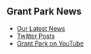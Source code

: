 ## Grant Park News

- [Our Latest News](https://gpna.org/news/)  
- [Twitter Posts](https://twitter.com/grantparkgpna?lang=en)
- [Grant Park on YouTube](https://www.youtube.com/results?search_query=Grant+Park&sp=EiG4AQHCARtDaElKbS1RUGh1a0Q5WWdSZUdKZnEzWkF4bUk%253D)

<!-- 
<h2>Grant Park on YouTube</h2>
<a href="https://www.youtube.com/results?search_query=Grant+Park&sp=EiG4AQHCARtDaElKbS1RUGh1a0Q5WWdSZUdKZnEzWkF4bUk%253D"><img class="lazy" data-src="https://gpna.org/files/gpna/2020/youtubesunburst-1860.png" style="opacity:0.9;width:100%; max-width:300px"></a><br>






[Holiday gifts and donations](https://gpna.org/holidays/)

Sunburst logo refresh - [myfonts.com](https://www.myfonts.com/fonts/alit-design/rumble-brave-vintage-fonts/regular/)

[GitHub](https://github.com/GrantPark)
-->